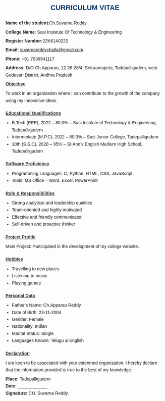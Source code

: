 <!DOCTYPE html>
<html lang="en">
<head>
  <meta charset="UTF-8">
  <title>CH. SUVARNA REDDY - CV</title>
  <style>
    body {
      font-family: Arial, sans-serif;
      margin: 30px;
      line-height: 1.6;
    }
    .institute {
      text-align: left;
      color: #003366;
      font-size: 18px;
      margin-bottom: 5px;
    }
    .cv-title {
      text-align: center;
      font-size: 22px;
      font-weight: bold;
      color: #003366;
      margin: 5px 0 20px 0;
    }
    h1 {
      text-align: center;
      color: #003366;
      margin: 10px 0 20px 0;
      font-size: 24px;
    }
    .section {
      margin-bottom: 18px;
    }
    .section-title {
      font-weight: bold;
      text-decoration: underline;
      margin-bottom: 8px;
      color: #333;
    }
    ul {
      padding-left: 20px;
      margin: 0;
    }
    p {
      margin: 6px 0;
    }
  </style>
</head>
<body>
    <div class="cv-title">CURRICULUM VITAE</div>
 <p><strong>Name of the student</strong>:</strong>Ch.Suvarna Reddy</p>
 <p><strong> College Name</strong>:</strong> Sasi Insistute Of Technology & Engineering </p>
  <p><strong>Register Number:</strong>22K61A0222</p>
  <p><strong>Email:</strong> <a href="mailto:suvarnareddychatla@gmail.com">suvarnareddychatla@gmail.com</a></p>
  <p><strong>Phone:</strong> +91 7036941117</p>
  <p><strong>Address:</strong> D/O Ch.Apparao, 12-26-26/4, Setaramapeta, Tadepalligudem, west Godavari District, Andhra Pradesh</p>

  <div class="section">
    <div class="section-title">Objective</div>
    <p>To work in an organization where I can contribute to the growth of the company using my innovative ideas.</p>
  </div>

  <div class="section">
    <div class="section-title">Educational Qualifications</div>
    <ul>
      <li>B.Tech (EEE), 2022 – 80.0% – Sasi Institute of Technology & Engineering, Tadepalligudem</li>
      <li>Intermediate (M.P.C), 2022 – 80.0% – Sasi Junior College, Tadepalligudem</li>
      <li>10th (S.S.C), 2020 – 95% – St.Ann’s English Medium High School, Tadepalligudem</li>
    </ul>
  </div>

  <div class="section">
    <div class="section-title">Software Proficiency</div>
    <ul>
      <li>Programming Languages: C, Python, HTML, CSS, JavaScript</li>
      <li>Tools: MS Office – Word, Excel, PowerPoint</li>
    </ul>
  </div>

  <div class="section">
    <div class="section-title">Role & Responsibilities</div>
    <ul>
      <li>Strong analytical and leadership qualities</li>
      <li>Team-oriented and highly motivated</li>
      <li>Effective and friendly communicator</li>
      <li>Self-driven and proactive thinker</li>
    </ul>
  </div>

  <div class="section">
    <div class="section-title">Project Profile</div>
    <p>Main Project: Participated in the development of my college website.</p>
  </div>

  <div class="section">
    <div class="section-title">Hobbies</div>
    <ul>
      <li>Travelling to new places</li>
      <li>Listening to music</li>
      <li>Playing games</li>
    </ul>
  </div>

  <div class="section">
    <div class="section-title">Personal Data</div>
    <ul>
      <li>Father’s Name: Ch.Apparao Reddy</li>
      <li>Date of Birth: 23-11-2004</li>
      <li>Gender: Female</li>
      <li>Nationality: Indian</li>
      <li>Marital Status: Single</li>
      <li>Languages Known: Telugu & English</li>
    </ul>
  </div>

  <div class="section">
    <div class="section-title">Declaration</div>
    <p>I am keen to be associated with your esteemed organization. I hereby declare that the information provided is true to the best of my knowledge.</p>
    <p><strong>Place:</strong> Tadepalligudem<br>
    <strong>Date:</strong> ____________<br>
    <strong>Signature:</strong> CH. Suvarna Reddy</p>
  </div>

</body>
</html>
